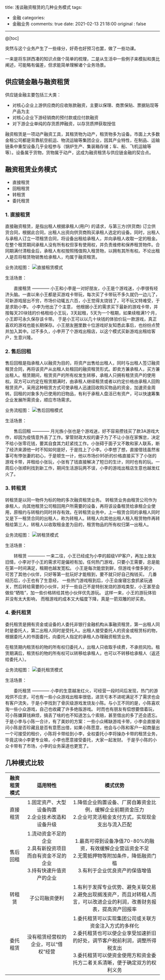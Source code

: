 title: 浅谈融资租赁的几种业务模式
tags:
  - 金融
categories:
  - 金融业务
comments: true
date: 2021-02-13 21:18:00
original : false

---
@[toc]

突然与这个业务产生了一些缘分，好奇也好预习也罢，做了一些功课。

一来是将东拼西凑的知识点做个简单的梳理，二是从生活中一些例子来模拟和类比阐述，可能略有偏差，但求能简单理解诸个业务场景。
<!-- more -->
## 供应链金融与融资租赁

供应链金融主要包括三大类：
* 对核心企业上游供应商的应收账款融资，主要以保理、商票保贴、票据贴现等产品为主
* 对核心企业下游经销商的预付款或应付款融资
* 对下游企业单纯的存货质押融资，以存货质押获取授信

融资租赁是一项动产融资工具，其租赁物为动产，租赁物多为设备。市面上大多数金租公司都是背靠航空航运、物流运输等集团企业，因其产业特性，在制品、运输链条中重型设备几乎全程参与（锅炉生产、集装箱存储；车、船、飞机运输等等）。设备属于货物，货物属于动产，这成为融资租赁与供应链金融的契合点。

## 融资租赁业务模式

* 直接租赁
* 回租租赁
* 转租赁
* 委托租赁

### 1. 直接租赁

直接融资租赁，是指出租人根据承租人(用户) 的请求，与第三方(供货商) 订立供货合同，根据此合同，出租人出资向供货商购买承租人选定的设备。同时，出租人与承租人订立一项租赁合同，将设备出租给承租人，并向承租人收取一定的租金。在整个租赁期间承租人没有所有权但享有使用权，并负责维修和保养租赁物件。合同期满付清租金后，承租人有权按照残值购入租赁物，以拥有其所有权。不论出租人是否将租赁物销售给承租人，均属于融资租赁。

业务流程图：
![直接租赁模式](https://s3.ax1x.com/2021/02/16/ygP5hF.png)

生活场景： 

&emsp;&emsp;直接租赁 ———— 小王和小李是一对好朋友，小王是个游戏迷，小李很有经济头脑。一直以来小王都是买游戏卡带玩，每次买了卡带玩不多久就仍一边儿了，可新游戏层出不穷，市场价动辄五六百，小王觉得太烧钱了，可不玩又特难受，于是求助小李。 小李为他出了个主意， 他根据小王的需求买下最新的游戏卡带，并按每天20块钱的价格租给小王玩，3天起租，5天为一个租期，如果续租满1个月，小王即可永久保存该卡带。 于是小王可以以几十块钱的体验价玩一款游戏，真正喜欢的游戏也能长期保存。小王朋友圈里数十位游戏好友知悉此事后，也纷纷点赞并加入其中。过不多久，小李开了个游戏出租店，以这个模式买新游戏出租给客户，生意兴隆。

### 2. 售后回租

售后回租是指承租人以融资为目的，将资产出售给出租人，同时与出租人签订融资租赁合同，再将该资产从出租人处租回的融资租赁形式。即卖方兼承租人，买方兼出租人。租赁期间，租赁资产的所有权发生转移，承租人只拥有租赁资产的使用权。双方可以约定在租赁期满时，由承租人继续租赁或者以约定价格由承租人回购租赁资产。采用这种租赁方式可使承租人迅速回收购买物品的资金，加速资金周转。回租的对象多为已使用的旧物品，有利于承租人盘活已有资产，可以快速筹集企业发展所需资金，顺应市场需求。

业务流程图：
![售后回租模式](https://s3.ax1x.com/2021/02/16/ygP4tU.png)

生活场景： 

&emsp;&emsp;售后回租 ———— 月光族小张也是个游戏迷，好不容易攒钱买了款3A游戏大作，却因为疫情意外丢了工作。掌管财政大权的妻子为了不让小张在家懈怠，决定不给小张零花钱，要其自食其力赶紧找工作。小张碍于面子又不敢和家人联系，断了经济来源他一时不知如何是好，于是找上了小李。小李想了想，直接借钱虽然省事可有悖张妻的初心，于是顿生一计，他以市场价95折的价格直接买下了小张的游戏卡带，并租给小张玩，小张有了钱直接解决了短日的生计，同时也有的玩。一周后小张顺利找到新工作，期间生活游玩两不误，小李的游戏出租店生意也越发红火了。

### 3. 转租赁

转租赁是以同一物件为标的物的多次融资租赁业务。 转租赁业务由租赁公司作为承租人，向其他租赁公司租回用户所需要的设备，再将该设备租赁给承租企业使用，原租约与转租约同时并存有效。在转租赁业务中，上一租赁合同的承租人同时又是下一租赁合同的出租人，称为转租人。转租人向其他出租人租入租赁物件再转租给第三人，转租人以收取租金差为目的，租赁物品的所有权归第一出租人。

业务流程图：
![转租赁模式](https://s3.ax1x.com/2021/02/16/ygPop4.png)

生活场景： 

&emsp;&emsp;转租赁 ———— 一来二往，小王已经成为小李的超级VIP客户，再加上故友旧情，小李对于小王的需求可是偏袒有加，任何热门游戏，只要小王需要，总是能在第一时间满足，租期也越发宽松。 小王是每次能尝到鲜，但游戏卡僧多粥少，可苦了其他小伙伴，只好等第一批玩好才能租到，要不就只好自己掏钱买。 几番经历后，小王也有了生意经， 一些热门游戏租到后，小王会废寝忘食抓紧玩通关，然后转给需要的小伙伴，对于一些自己不是特别发烧的游戏类型，小王甚至会做些“牺牲”，加一些价格转给其他小伙伴优先游玩。 这样一来，小王的游玩体验并没有太大影响， 而租游戏的成本又大幅度下降，真是一箭双雕的好买卖。

### 4. 委托租赁

委托租赁是拥有资金或设备的人委托非银行金融机构从事融资租赁，第一出租人同时是委托人，第二出租人同时是受托人。出租人接受委托人的资金或租赁标的物，根据委托人的书面委托，向委托人指定的承租人办理融资租赁业务。

在租赁期内租赁标的物的所有权归委托人，出租人只收取手续费，不承担风险。租赁期满后，租赁标的物的所有权可以转移给承租人，也可以不转移给承租人（返还给委托人）。

业务流程图：
![委托租赁模式](https://s3.ax1x.com/2021/02/16/ygPT1J.png)

生活场景： 

&emsp;&emsp;委托租赁 ———— 小李的生意越发红火，可经营一段时间后发现，热门的游戏供不应求，可也有一些小众游戏出租率很低，进货亏本不进呢满足不了需求也会有客户流失，于是小李找到了骨灰级游戏发烧友小陈。与小王不同的是，小陈喜欢淘一些小众游戏，自己也收藏了许多绝版游戏。 时而也有朋友有偿想要借着玩，可小陈嫌算钱麻烦，搞丢了啥的也不知道怎么个索赔，甚至借出的多了还会遗忘。 于是小李与小陈一合计，有了美妙的方案：一些小众稀缺游戏卡带，小李会直接询问小陈是否珍藏且是否有意愿出借，如果小陈愿意，他会与小陈和客户一起商量出一个可接受的租价，小陈将卡带给到小李，全权委托小李将操办卡带的租赁业务，毕竟这块小李更专业嘛，小李也愿意接受委托，大家一起发财。 于是乎小陈的小众卡带有了市场，小李的业务渠道也更宽了。

## 几种模式比较

| 融资租赁模式 | 适用特性 | 模式优势 |
| :------: | :------: | :------: |
| 直接租赁 | 1.固定资产、大型设备购置<br />2.企业技术改造和设备升级 | 1.降低企业购置设备、厂房自筹资金比例，缓解企业前期资金压力<br />2.企业可灵活租金支付方式，实现现金支出与流入匹配|
| 售后回租 | 1.流动资金不足的企业<br />2.具有新投资项目而自有资金不足的企业<br />3.持有快速升值资产的企业 | 1.最高可得到设备净值70-80%的融资，有效缓解企业营运资金不足<br />2.无需抵押物等附加条件，降低融资门槛<br />3.有利于企业优良资产的保值增值 |   
| 转租赁 | 子公司融资便利 | 1.有利于发挥专业优势、避免关联交易<br />2.避免出现搁浅资产，而且对转租人而言，可以改进企业的利润，改善财务报表，提高资产回报率 |   
| 委托租赁 | 没有租赁经营权的企业，可以“借权”经营 | 1.委托租赁可以实现集团公司或关联方资金注入方式的多样化<br />2.委托租赁也可以使企业享受加速折旧的好处，调节客户税前利润，调整所得税支出<br />3.委托租赁可以使资金使用方和资金委托方二者关系清晰，便于确定双方的权利义务 |     
 
   
